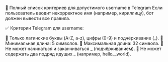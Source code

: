 🔹 Полный список критериев для допустимого username в Telegram
Если пользователь вводит некорректное имя (например, кириллицу), бот должен вывести все правила.

✅ Критерии Telegram для username:

🔹 Только латинские буквы (A-Z, a-z), цифры (0-9) и подчёркивание (_).
🔹 Минимальная длина: 5 символов.
🔹 Максимальная длина: 32 символа.
🔹 Не может начинаться и заканчиваться _ (подчёркиванием).
🔹 Не может содержать два подряд идущих _ (например, hello__world).